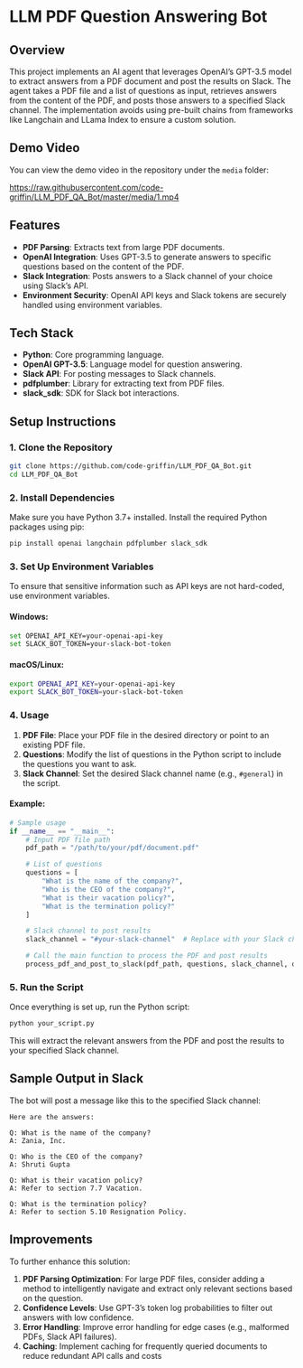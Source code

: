 # LLM PDF Question Answering Bot

## Overview
This project implements an AI agent that leverages OpenAI’s GPT-3.5 model to extract answers from a PDF document and post the results on Slack. The agent takes a PDF file and a list of questions as input, retrieves answers from the content of the PDF, and posts those answers to a specified Slack channel. The implementation avoids using pre-built chains from frameworks like Langchain and LLama Index to ensure a custom solution.

## Demo Video

You can view the demo video in the repository under the `media` folder:

https://raw.githubusercontent.com/code-griffin/LLM_PDF_QA_Bot/master/media/1.mp4


## Features
- **PDF Parsing**: Extracts text from large PDF documents.
- **OpenAI Integration**: Uses GPT-3.5 to generate answers to specific questions based on the content of the PDF.
- **Slack Integration**: Posts answers to a Slack channel of your choice using Slack’s API.
- **Environment Security**: OpenAI API keys and Slack tokens are securely handled using environment variables.

## Tech Stack
- **Python**: Core programming language.
- **OpenAI GPT-3.5**: Language model for question answering.
- **Slack API**: For posting messages to Slack channels.
- **pdfplumber**: Library for extracting text from PDF files.
- **slack_sdk**: SDK for Slack bot interactions.

## Setup Instructions

### 1. Clone the Repository
```bash
git clone https://github.com/code-griffin/LLM_PDF_QA_Bot.git
cd LLM_PDF_QA_Bot
```

### 2. Install Dependencies
Make sure you have Python 3.7+ installed. Install the required Python packages using pip:

```bash
pip install openai langchain pdfplumber slack_sdk
```

### 3. Set Up Environment Variables
To ensure that sensitive information such as API keys are not hard-coded, use environment variables.

#### Windows:
```bash
set OPENAI_API_KEY=your-openai-api-key
set SLACK_BOT_TOKEN=your-slack-bot-token
```

#### macOS/Linux:
```bash
export OPENAI_API_KEY=your-openai-api-key
export SLACK_BOT_TOKEN=your-slack-bot-token
```

### 4. Usage

1. **PDF File**: Place your PDF file in the desired directory or point to an existing PDF file.
2. **Questions**: Modify the list of questions in the Python script to include the questions you want to ask.
3. **Slack Channel**: Set the desired Slack channel name (e.g., `#general`) in the script.

#### Example:
```python
# Sample usage
if __name__ == "__main__":
    # Input PDF file path
    pdf_path = "/path/to/your/pdf/document.pdf"

    # List of questions
    questions = [
        "What is the name of the company?",
        "Who is the CEO of the company?",
        "What is their vacation policy?",
        "What is the termination policy?"
    ]

    # Slack channel to post results
    slack_channel = "#your-slack-channel"  # Replace with your Slack channel name

    # Call the main function to process the PDF and post results
    process_pdf_and_post_to_slack(pdf_path, questions, slack_channel, openai_api_key, slack_token)
```

### 5. Run the Script
Once everything is set up, run the Python script:
```bash
python your_script.py
```

This will extract the relevant answers from the PDF and post the results to your specified Slack channel.

## Sample Output in Slack
The bot will post a message like this to the specified Slack channel:

```
Here are the answers:

Q: What is the name of the company?
A: Zania, Inc.

Q: Who is the CEO of the company?
A: Shruti Gupta

Q: What is their vacation policy?
A: Refer to section 7.7 Vacation.

Q: What is the termination policy?
A: Refer to section 5.10 Resignation Policy.
```

## Improvements
To further enhance this solution:
1. **PDF Parsing Optimization**: For large PDF files, consider adding a method to intelligently navigate and extract only relevant sections based on the question.
2. **Confidence Levels**: Use GPT-3’s token log probabilities to filter out answers with low confidence.
3. **Error Handling**: Improve error handling for edge cases (e.g., malformed PDFs, Slack API failures).
4. **Caching**: Implement caching for frequently queried documents to reduce redundant API calls and costs